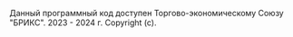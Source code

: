 Данный программный код доступен Торгово-экономическому Союзу "БРИКС". 2023 - 2024 г. Copyright (c).

